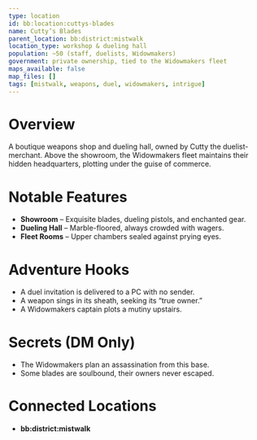 ```yaml
---
type: location
id: bb:location:cuttys-blades
name: Cutty’s Blades
parent_location: bb:district:mistwalk
location_type: workshop & dueling hall
population: ~50 (staff, duelists, Widowmakers)
government: private ownership, tied to the Widowmakers fleet
maps_available: false
map_files: []
tags: [mistwalk, weapons, duel, widowmakers, intrigue]
---
```


# Overview
A boutique weapons shop and dueling hall, owned by Cutty the duelist-merchant. Above the showroom, the Widowmakers fleet maintains their hidden headquarters, plotting under the guise of commerce.  

# Notable Features
- **Showroom** – Exquisite blades, dueling pistols, and enchanted gear.  
- **Dueling Hall** – Marble-floored, always crowded with wagers.  
- **Fleet Rooms** – Upper chambers sealed against prying eyes.  

# Adventure Hooks
- A duel invitation is delivered to a PC with no sender.  
- A weapon sings in its sheath, seeking its “true owner.”  
- A Widowmakers captain plots a mutiny upstairs.  

# Secrets (DM Only)
- The Widowmakers plan an assassination from this base.  
- Some blades are soulbound, their owners never escaped.  

# Connected Locations
- **bb:district:mistwalk**
